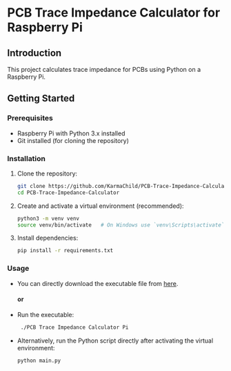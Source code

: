 # PCB Trace Impedance Calculator for Raspberry Pi

## Introduction

This project calculates trace impedance for PCBs using Python on a Raspberry Pi.

## Getting Started

### Prerequisites

- Raspberry Pi with Python 3.x installed
- Git installed (for cloning the repository)

### Installation

1. Clone the repository:

   ```bash
   git clone https://github.com/KarmaChild/PCB-Trace-Impedance-Calculator.git
   cd PCB-Trace-Impedance-Calculator
   ```
2. Create and activate a virtual environment (recommended):

   ```bash
   python3 -m venv venv
   source venv/bin/activate   # On Windows use `venv\Scripts\activate`
   ```
3. Install dependencies:
   
   ```bash
   pip install -r requirements.txt
   ```

### Usage
  * You can directly download the executable file from [here](./PCB%20Trace%20Impedance%20Calculator%20Pi).
    #### or
  * Run the executable:
    ```bash
     ./PCB Trace Impedance Calculator Pi
     ```

  * Alternatively, run the Python script directly after activating the virtual environment:
    ```bash
    python main.py
    ```
    
